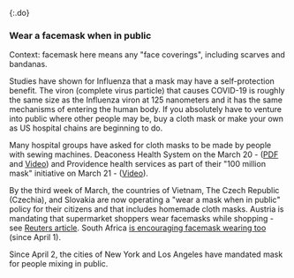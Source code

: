 {:.do}
### Wear a facemask when in public

Context: facemask here means any "face coverings", including scarves and bandanas.

Studies have shown for Influenza that a mask may have a self-protection benefit. 
The viron (complete virus particle) that causes COVID-19 is roughly the same size as the Influenza viron at 125 nanometers and it has the same mechanisms of entering the human body. 
If you absolutely have to venture into public where other people may be, buy a cloth mask or make your own as US hospital chains are beginning to do. 

Many hospital groups have asked for cloth masks to be made by people with sewing machines. Deaconess Health System on the March 20 - ([PDF](https://www.deaconess.com/How-to-make-a-Face-Mask/Documents-Mask/Mask-Information) and [Video](https://youtu.be/9tBg0Os5FWQ)) and Providence health services as part of their "100 million mask" initiative on March 21 - ([Video](https://vimeo.com/399324367/13cd93f150)).

By the third week of March, the countries of Vietnam, The Czech Republic (Czechia), and Slovakia are now operating a "wear a mask when in public" policy for their citizens and that includes homemade cloth masks. Austria is mandating that supermarket shoppers wear facemasks while shopping - see [Reuters article](https://www.reuters.com/article/us-health-coronavirus-austria-masks/austrian-supermarkets-hand-out-face-masks-before-they-become-compulsory-idUSKBN21J5Y9). South Africa [is encouraging facemask wearing too](https://www.dailymaverick.co.za/article/2020-04-01-the-great-mask-debate-policy-shifts-towards-masks-in-sa-and-elsewhere/) (since April 1).

Since April 2, the cities of New York and Los Angeles have mandated mask for people mixing in public.


